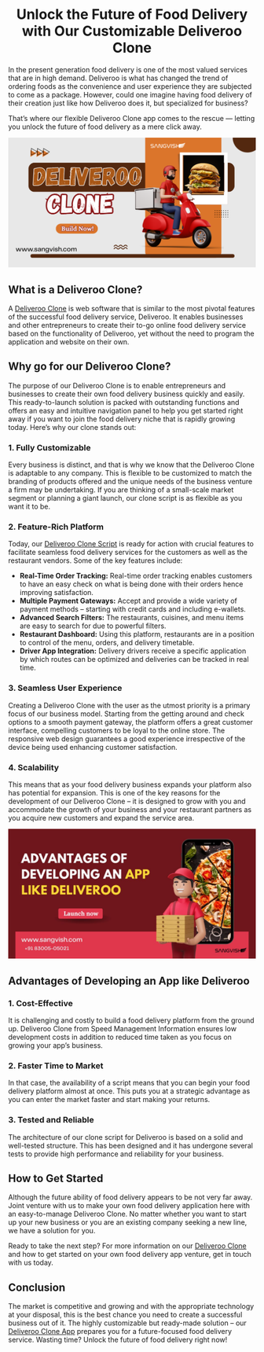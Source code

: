<h1 align="center"> Unlock the Future of Food Delivery with Our Customizable Deliveroo Clone </h1>

In the present generation food delivery is one of the most valued services that are in high demand. Deliveroo is what has changed the trend of ordering foods as the convenience and user experience they are subjected to come as a package. However, could one imagine having food delivery of their creation just like how Deliveroo does it, but specialized for business? 

That’s where our flexible Deliveroo Clone app comes to the rescue — letting you unlock the future of food delivery as a mere click away.

<div class="Box-sc-g0xbh4-0 iIZCet"><img alt=“deliverooclone.png" src="https://github.com/sangvishtechnologies/deliveroo-clone/blob/main/images/Deliveroo-clone.png" data-hpc="true" class="Box-sc-g0xbh4-0 kzRgrI"></div> 

## What is a Deliveroo Clone?
A [Deliveroo Clone](https://sangvish.com/deliveroo-clone/) is web software that is similar to the most pivotal features of the successful food delivery service, Deliveroo. It enables businesses and other entrepreneurs to create their to-go online food delivery service based on the functionality of Deliveroo, yet without the need to program the application and website on their own.

## Why go for our Deliveroo Clone?
The purpose of our Deliveroo Clone is to enable entrepreneurs and businesses to create their own food delivery business quickly and easily. This ready-to-launch solution is packed with outstanding functions and offers an easy and intuitive navigation panel to help you get started right away if you want to join the food delivery niche that is rapidly growing today.
Here’s why our clone stands out:

### 1. Fully Customizable
Every business is distinct, and that is why we know that the Deliveroo Clone is adaptable to any company. This is flexible to be customized to match the branding of products offered and the unique needs of the business venture a firm may be undertaking. If you are thinking of a small-scale market segment or planning a giant launch, our clone script is as flexible as you want it to be.

### 2. Feature-Rich Platform
Today, our [Deliveroo Clone Script](https://sangvish.com/deliveroo-clone/) is ready for action with crucial features to facilitate seamless food delivery services for the customers as well as the restaurant vendors. Some of the key features include:
* **Real-Time Order Tracking:** Real-time order tracking enables customers to have an easy check on what is being done with their orders hence improving satisfaction.
* **Multiple Payment Gateways:** Accept and provide a wide variety of payment methods – starting with credit cards and including e-wallets.
* **Advanced Search Filters:** The restaurants, cuisines, and menu items are easy to search for due to powerful filters.
* **Restaurant Dashboard:** Using this platform, restaurants are in a position to control of the menu, orders, and delivery timetable.
* **Driver App Integration:** Delivery drivers receive a specific application by which routes can be optimized and deliveries can be tracked in real time.

### 3. Seamless User Experience
Creating a Deliveroo Clone with the user as the utmost priority is a primary focus of our business model. Starting from the getting around and check options to a smooth payment gateway, the platform offers a great customer interface, compelling customers to be loyal to the online store. The responsive web design guarantees a good experience irrespective of the device being used enhancing customer satisfaction.

### 4. Scalability
This means that as your food delivery business expands your platform also has potential for expansion. This is one of the key reasons for the development of our Deliveroo Clone – it is designed to grow with you and accommodate the growth of your business and your restaurant partners as you acquire new customers and expand the service area.

<div class="Box-sc-g0xbh4-0 iIZCet"><img alt=“deliverooclone.png" src="https://github.com/sangvishtechnologies/deliveroo-clone/blob/main/images/Advantages-deliveroo-clone.jpg" data-hpc="true" class="Box-sc-g0xbh4-0 kzRgrI"></div> 

## Advantages of Developing an App like Deliveroo
### 1. Cost-Effective
It is challenging and costly to build a food delivery platform from the ground up. Deliveroo Clone from Speed Management Information ensures low development costs in addition to reduced time taken as you focus on growing your app’s business.
### 2. Faster Time to Market
In that case, the availability of a script means that you can begin your food delivery platform almost at once. This puts you at a strategic advantage as you can enter the market faster and start making your returns.
### 3. Tested and Reliable
The architecture of our clone script for Deliveroo is based on a solid and well-tested structure. This has been designed and it has undergone several tests to provide high performance and reliability for your business.

## How to Get Started
Although the future ability of food delivery appears to be not very far away. Joint venture with us to make your own food delivery application here with an easy-to-manage Deliveroo Clone. No matter whether you want to start up your new business or you are an existing company seeking a new line, we have a solution for you.

Ready to take the next step? For more information on our [Deliveroo Clone](https://sangvish.com/deliveroo-clone/) and how to get started on your own food delivery app venture, get in touch with us today.

## Conclusion
The market is competitive and growing and with the appropriate technology at your disposal, this is the best chance you need to create a successful business out of it. The highly customizable but ready-made solution – our [Deliveroo Clone App](https://sangvish.com/deliveroo-clone/) prepares you for a future-focused food delivery service. Wasting time? Unlock the future of food delivery right now!
